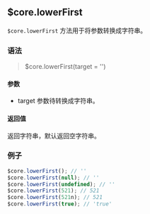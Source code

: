 ## $core.lowerFirst
`$core.lowerFirst` 方法用于将参数转换成字符串。

### 语法

> $core.lowerFirst(target = '')

#### 参数

- target 参数待转换成字符串。

#### 返回值

返回字符串，默认返回空字符串。

### 例子

```javascript
$core.lowerFirst(); // ''
$core.lowerFirst(null); // ''
$core.lowerFirst(undefined); // ''
$core.lowerFirst(521); // 521
$core.lowerFirst(521n); // 521
$core.lowerFirst(true); // 'true'
```